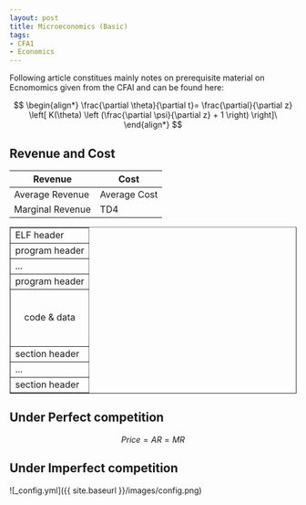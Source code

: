 ```yaml
---
layout: post
title: Microeconomics (Basic)
tags: 
- CFA1
- Economics
---
```


<script src="https://cdn.mathjax.org/mathjax/latest/MathJax.js?config=TeX-AMS-MML_HTMLorMML" type="text/javascript"></script>
Following article constitues mainly notes on prerequisite material on Ecnomomics given from the CFAI and can be found here:


$$
\begin{align*}
\frac{\partial \theta}{\partial t}= \frac{\partial}{\partial z}
\left[ K(\theta) \left (\frac{\partial \psi}{\partial z} + 1 \right) \right]\
\end{align*}
$$


## Revenue and Cost

| Revenue | Cost |
----|---- 
| Average Revenue  | Average Cost |
| Marginal Revenue | TD4 |

<table markdown="1" border="1" style="margin:auto;">
<tr><td>ELF header</td></tr>
<tr><td>program header</td></tr>
<tr><td>...</td></tr>
<tr><td>program header</td></tr>
<tr><td height="100" align="center">code & data</td></tr>
<tr><td>section header</td></tr>
<tr><td>...</td></tr>
<tr><td>section header</td></tr>
</table>


## Under Perfect competition

$$
\begin{equation}
Price = AR = MR
\end{equation}
$$

## Under Imperfect competition




![_config.yml]({{ site.baseurl }}/images/config.png)

